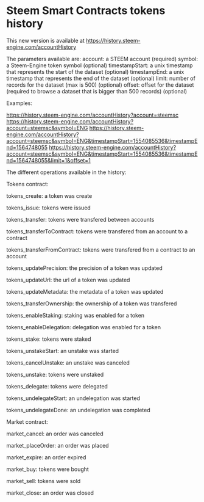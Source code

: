 # Steem Smart Contracts tokens history

This new version is available at https://history.steem-engine.com/accountHistory

The parameters available are:
account: a STEEM account (required)
symbol: a Steem-Engine token symbol (optional)
timestampStart: a unix timestamp that represents the start of the dataset (optional)
timestampEnd: a unix timestamp that represents the end of the dataset (optional)
limit: number of records for the dataset (max is 500) (optional)
offset: offset for the dataset (required to browse a dataset that is bigger than 500 records) (optional)

Examples:

https://history.steem-engine.com/accountHistory?account=steemsc
https://history.steem-engine.com/accountHistory?account=steemsc&symbol=ENG
https://history.steem-engine.com/accountHistory?account=steemsc&symbol=ENG&timestampStart=1554085536&timestampEnd=1564748055
https://history.steem-engine.com/accountHistory?account=steemsc&symbol=ENG&timestampStart=1554085536&timestampEnd=1564748055&limit=1&offset=1

The different operations available in the history:

Tokens contract:

tokens_create: a token was create

tokens_issue: tokens were issued

tokens_transfer: tokens were transfered between accounts

tokens_transferToContract: tokens were transfered from an account to a contract

tokens_transferFromContract: tokens were transfered from a contract to an account

tokens_updatePrecision: the precision of a token was updated

tokens_updateUrl: the url of a token was updated

tokens_updateMetadata: the metadata of a token was updated

tokens_transferOwnership: the ownership of a token was transfered

tokens_enableStaking: staking was enabled for a token

tokens_enableDelegation: delegation was enabled for a token

tokens_stake: tokens were staked

tokens_unstakeStart: an unstake was started

tokens_cancelUnstake: an unstake was canceled

tokens_unstake: tokens were unstaked

tokens_delegate: tokens were delegated

tokens_undelegateStart: an undelegation was started

tokens_undelegateDone: an undelegation was completed


Market contract:

market_cancel: an order was canceled

market_placeOrder: an order was placed

market_expire: an order expired

market_buy: tokens were bought

market_sell: tokens were sold

market_close: an order was closed
